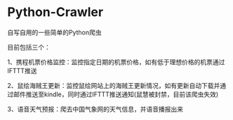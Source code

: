 # Python-Crawler
自写自用的一些简单的Python爬虫

目前包括三个：

1、携程机票价格监控：监控指定日期的机票价格，如有低于理想价格的机票通过IFTTT推送

2、鼠绘海贼王更新：监控鼠绘网站上的海贼王更新情况，如有更新自动下载并通过邮件推送至kindle，同时通过IFTTT推送通知(鼠慧被封禁，目前该爬虫失效)

3、语音天气预报：爬去中国气象网的天气信息，并语音播报出来

